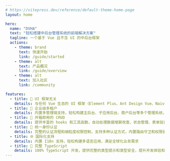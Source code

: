 ```yaml
---
# https://vitepress.dev/reference/default-theme-home-page
layout: home

hero:
  name: "DVHA"
  text: "轻松搭建中后台管理系统的前端解决方案"
  tagline: 一个基于 Vue 且不含 UI 的中后台框架
  actions:
    - theme: brand
      text: 快速开始
      link: /guide/started
    - theme: alt
      text: 产品概况
      link: /guide/overview
    - theme: alt
      text: 加入社区
      link: /community

features:
  - title: 🎨 UI 框架无关
    details: 与任何 Vue 生态的 UI 框架（Element Plus、Ant Design Vue、Naive UI 等）无缝集成，不锁定到特定的 UI 解决方案，给你完全的设计自由
  - title: 🏢 企业级多租户
    details: 内置多管理端支持，轻松构建主后台、子应用后台、商户后台等多个管理系统，统一认证和权限管理，满足复杂业务场景
  - title: 🚀 开箱即用的 CRUD
    details: 提供丰富的 hooks 和工具函数，自动处理数据增删改查、状态管理、表单验证等重复性工作，让你专注于业务逻辑而非基础搭建
  - title: 🔑 统一身份认证
    details: 完整的认证流程和细粒度权限控制，支持多种认证方式，内置路由守卫和权限验证，确保应用安全
  - title: 🌐 国际化支持
    details: 内置 I18n 支持，轻松构建多语言应用，满足全球化业务需求
  - title: 📘 完整 TypeScript
    details: 100% TypeScript 开发，提供完整的类型提示和类型安全，提升开发体验和代码质量
---
```


